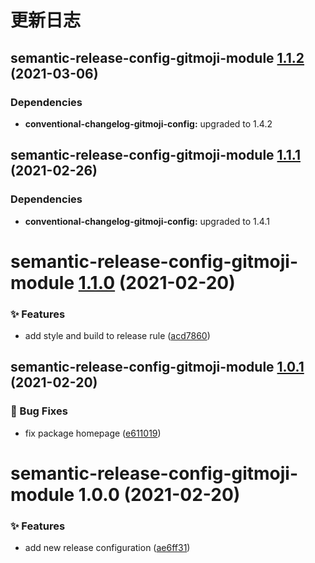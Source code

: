 # 更新日志

## semantic-release-config-gitmoji-module [1.1.2](https://github.com/arvinxx/gitmoji-commit-workflow/compare/semantic-release-config-gitmoji-module@1.1.1...semantic-release-config-gitmoji-module@1.1.2) (2021-03-06)





### Dependencies

* **conventional-changelog-gitmoji-config:** upgraded to 1.4.2

## semantic-release-config-gitmoji-module [1.1.1](https://github.com/arvinxx/gitmoji-commit-workflow/compare/semantic-release-config-gitmoji-module@1.1.0...semantic-release-config-gitmoji-module@1.1.1) (2021-02-26)





### Dependencies

* **conventional-changelog-gitmoji-config:** upgraded to 1.4.1

# semantic-release-config-gitmoji-module [1.1.0](https://github.com/arvinxx/gitmoji-commit-workflow/compare/semantic-release-config-gitmoji-module@1.0.1...semantic-release-config-gitmoji-module@1.1.0) (2021-02-20)


### ✨ Features

* add style and build to release rule ([acd7860](https://github.com/arvinxx/gitmoji-commit-workflow/commit/acd7860))

## semantic-release-config-gitmoji-module [1.0.1](https://github.com/arvinxx/gitmoji-commit-workflow/compare/semantic-release-config-gitmoji-module@1.0.0...semantic-release-config-gitmoji-module@1.0.1) (2021-02-20)


### 🐛 Bug Fixes

* fix package homepage ([e611019](https://github.com/arvinxx/gitmoji-commit-workflow/commit/e611019))

# semantic-release-config-gitmoji-module 1.0.0 (2021-02-20)


### ✨ Features

* add new release configuration ([ae6ff31](https://github.com/arvinxx/gitmoji-commit-workflow/commit/ae6ff31))
